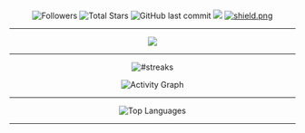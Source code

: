 

#
<p align="center">
  <img alt="Followers" src="https://img.shields.io/github/followers/AMIR-H-P?style=social">
  <img alt="Total Stars" src="https://img.shields.io/github/stars/AMIR-H-P?style=social">
  <img alt="GitHub last commit" src="https://img.shields.io/github/last-commit/AMIR-H-P/Discord-Nuker">
  <img src="https://komarev.com/ghpvc/?username=AMIR-H-P">
  <a href="https://discord.gg/iranian" target="_blank"> <img src="https://discordapp.com/api/guilds/967103945770160188/widget.png?style=shield" alt="shield.png"></a>
</p>

---

<p align="center">
  <a href="https://github.com/AMIR-H-P"><img src="https://readme-typing-svg.herokuapp.com?size=21&center=true&vCenter=true&lines=Welcome+to+AMIR13+Profile;Discord+Python+Devloper;Code+%3D+Love"></a>
</p>
    
---

<p align="center">
        <img title="h" alt="#streaks" src="https://github-readme-streak-stats.herokuapp.com/?user=AMIR-H-P&theme=black-ice&hide_border=true&stroke=0000&background=0D1117"/>
</p>

<p align="center">
   <img alt="Activity Graph" src="https://activity-graph.herokuapp.com/graph?username=AMIR-H-P&bg_color=0D1117&color=5BCDEC&line=5BCDEC&point=FFFFFF&hide_border=true" />
</p>
    
---


<p align="center">
    <img alt="Top Languages" src="https://github-readme-stats.vercel.app/api/top-langs/?username=AMIR-H-P&langs_count=8&count_private=true&layout=compact&theme=react&hide_border=true&bg_color=0D1117" />
</p>

---
